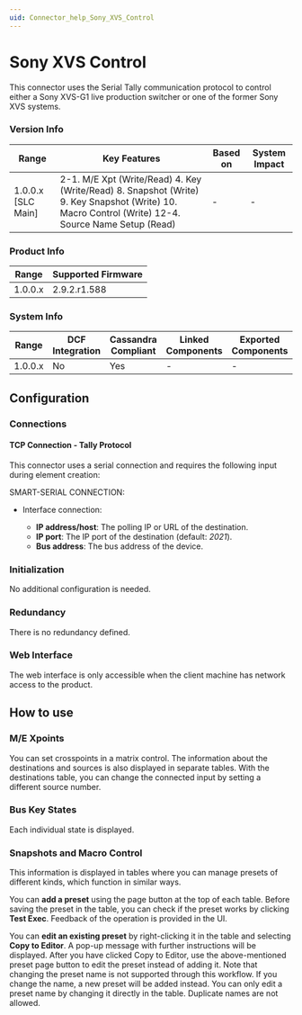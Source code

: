 ```yaml
---
uid: Connector_help_Sony_XVS_Control
---
```


# Sony XVS Control

This connector uses the Serial Tally communication protocol to control either a Sony XVS-G1 live production switcher or one of the former Sony XVS systems.

### Version Info

| **Range**            | **Key Features**                                                                                                                                   | **Based on** | **System Impact** |
|----------------------|----------------------------------------------------------------------------------------------------------------------------------------------------|--------------|-------------------|
| 1.0.0.x \[SLC Main\] | 2-1. M/E Xpt (Write/Read) 4. Key (Write/Read) 8. Snapshot (Write) 9. Key Snapshot (Write) 10. Macro Control (Write) 12-4. Source Name Setup (Read) | \-           | \-                |

### Product Info

| **Range** | **Supported Firmware** |
|-----------|------------------------|
| 1.0.0.x   | 2.9.2.r1.588           |

### System Info

| **Range** | **DCF Integration** | **Cassandra Compliant** | **Linked Components** | **Exported Components** |
|-----------|---------------------|-------------------------|-----------------------|-------------------------|
| 1.0.0.x   | No                  | Yes                     | \-                    | \-                      |

## Configuration

### Connections

#### TCP Connection - Tally Protocol

This connector uses a serial connection and requires the following input during element creation:

SMART-SERIAL CONNECTION:

- Interface connection:

  - **IP address/host**: The polling IP or URL of the destination.
  - **IP port**: The IP port of the destination (default: *2021*).
  - **Bus address**: The bus address of the device.

### Initialization

No additional configuration is needed.

### Redundancy

There is no redundancy defined.

### Web Interface

The web interface is only accessible when the client machine has network access to the product.

## How to use

### M/E Xpoints

You can set crosspoints in a matrix control. The information about the destinations and sources is also displayed in separate tables. With the destinations table, you can change the connected input by setting a different source number.

### Bus Key States

Each individual state is displayed.

### Snapshots and Macro Control

This information is displayed in tables where you can manage presets of different kinds, which function in similar ways.

You can **add a preset** using the page button at the top of each table. Before saving the preset in the table, you can check if the preset works by clicking **Test Exec**. Feedback of the operation is provided in the UI.

You can **edit an existing preset** by right-clicking it in the table and selecting **Copy to Editor**. A pop-up message with further instructions will be displayed. After you have clicked Copy to Editor, use the above-mentioned preset page button to edit the preset instead of adding it. Note that changing the preset name is not supported through this workflow. If you change the name, a new preset will be added instead. You can only edit a preset name by changing it directly in the table. Duplicate names are not allowed.
